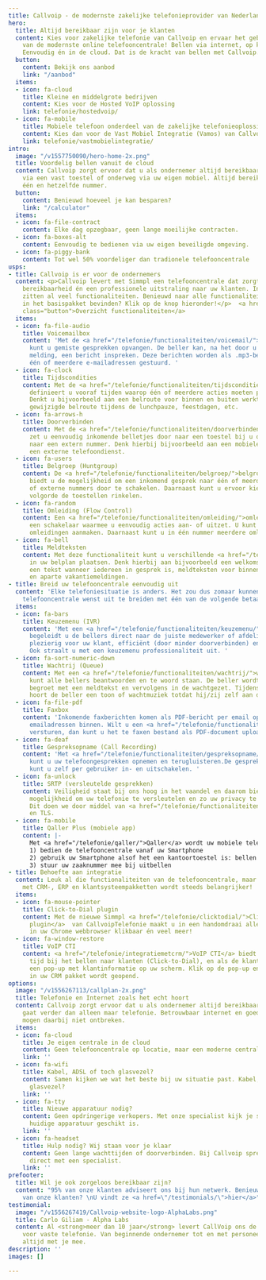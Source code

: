 ```yaml
---
title: Callvoip - de modernste zakelijke telefonieprovider van Nederland
hero:
  title: Altijd bereikbaar zijn voor je klanten
  content: Kies voor zakelijke telefonie van Callvoip en ervaar het gebruiksgemak
    van de modernste online telefooncentrale! Bellen via internet, op kantoor en onderweg.
    Eenvoudig én in de cloud. Dat is de kracht van bellen met Callvoip.
  button:
    content: Bekijk ons aanbod
    link: "/aanbod"
  items:
  - icon: fa-cloud
    title: Kleine en middelgrote bedrijven
    content: Kies voor de Hosted VoIP oplossing
    link: telefonie/hostedvoip/
  - icon: fa-mobile
    title: Mobiele telefoon onderdeel van de zakelijke telefonieoplossing?
    content: Kies dan voor de Vast Mobiel Integratie (Vamos) van Callvoip!
    link: telefonie/vastmobielintegratie/
intro:
  image: "/v1557750090/hero-home-2x.png"
  title: Voordelig bellen vanuit de cloud
  content: Callvoip zorgt ervoor dat u als ondernemer altijd bereikbaar bent. Op kantoor
    via een vast toestel of onderweg via uw eigen mobiel. Altijd bereikbaar zijn op
    één en hetzelfde nummer.
  button:
    content: Benieuwd hoeveel je kan besparen?
    link: "/calculator"
  items:
  - icon: fa-file-contract
    content: Elke dag opzegbaar, geen lange moeilijke contracten.
  - icon: fa-boxes-alt
    content: Eenvoudig te bedienen via uw eigen beveiligde omgeving.
  - icon: fa-piggy-bank
    content: Tot wel 50% voordeliger dan tradionele telefooncentrale
usps:
- title: Callvoip is er voor de ondernemers
  content: <p>Callvoip levert met Simmpl een telefooncentrale dat zorgt voor optimale
    bereikbaarheid én een professionele uitstraling naar uw klanten. In het basispakket
    zitten al veel functionaliteiten. Benieuwd naar alle functionaliteiten die zich
    in het basispakket bevinden? Klik op de knop hieronder!</p>  <a href="/telefonie/functionaliteiten/"
    class="button">Overzicht functionaliteiten</a>
  items:
  - icon: fa-file-audio
    title: Voicemailbox
    content: 'Met de <a href="/telefonie/functionaliteiten/voicemail/">voicemailbox</a>
      kunt u gemiste gesprekken opvangen. De beller kan, na het door u ingestelde
      melding, een bericht inspreken. Deze berichten worden als .mp3-bestand naar
      één of meerdere e-mailadressen gestuurd. '
  - icon: fa-clock
    title: Tijdscondities
    content: Met de <a href="/telefonie/functionaliteiten/tijdsconditie/">tijdsconditie-app</a>
      definieert u vooraf tijden waarop één of meerdere acties moeten plaatsvinden.
      Denkt u bijvoorbeeld aan een belroute voor binnen en buiten werktijd of een
      gewijzigde belroute tijdens de lunchpauze, feestdagen, etc.
  - icon: fa-arrows-h
    title: Doorverbinden
    content: Met de <a href="/telefonie/functionaliteiten/doorverbinden/">doorverbinden-app</a>
      zet u eenvoudig inkomende belletjes door naar een toestel bij u op kantoor of
      naar een extern nummer. Denk hierbij bijvoorbeeld aan een mobiele telefoon of
      een externe telefoondienst.
  - icon: fa-users
    title: Belgroep (Huntgroup)
    content: De <a href="/telefonie/functionaliteiten/belgroep/">belgroep-app</a>
      biedt u de mogelijkheid om een inkomend gesprek naar één of meerdere interne
      of externe nummers door te schakelen. Daarnaast kunt u ervoor kiezen in welke
      volgorde de toestellen rinkelen.
  - icon: fa-random
    title: Omleiding (Flow Control)
    content: Een <a href="/telefonie/functionaliteiten/omleiding/">omleiding</a> is
      een schakelaar waarmee u eenvoudig acties aan- of uitzet. U kunt voor elk nummer
      omleidingen aanmaken. Daarnaast kunt u in één nummer meerdere omleidingen plaatsen.
  - icon: fa-bell
    title: Meldteksten
    content: Met deze functionaliteit kunt u verschillende <a href="/telefonie/functionaliteiten/meldtekst/">meldtekst</a>
      in uw belplan plaatsen. Denk hierbij aan bijvoorbeeld een welkomst-meldtekst,
      een tekst wanneer iedereen in gesprek is, meldteksten voor binnen & buiten werktijd
      en aparte vakantiemeldingen.
- title: Breid uw telefooncentrale eenvoudig uit
  content: 'Elke telefoniesituatie is anders. Het zou dus zomaar kunnen dat u de basis
    telefooncentrale wenst uit te breiden met één van de volgende betaalde functionaliteiten:'
  items:
  - icon: fa-bars
    title: Keuzemenu (IVR)
    content: 'Met een <a href="/telefonie/functionaliteiten/keuzemenu/">keuzemenu</a>
      begeleidt u de bellers direct naar de juiste medewerker of afdeling. Professioneel,
      plezierig voor uw klant, efficiënt (door minder doorverbinden) en kortere gesprekken.
      Ook straalt u met een keuzemenu professionaliteit uit. '
  - icon: fa-sort-numeric-down
    title: Wachtrij (Queue)
    content: Met een <a href="/telefonie/functionaliteiten/wachtrij/">wachtrij</a>
      kunt alle bellers beantwoorden en te woord staan. De beller wordt bijvoorbeeld
      begroet met een meldtekst en vervolgens in de wachtgezet. Tijdens deze wachtperiode
      hoort de beller een toon of wachtmuziek totdat hij/zij zelf aan de beurt is.
  - icon: fa-file-pdf
    title: Faxbox
    content: 'Inkomende faxberichten komen als PDF-bericht per email op één of meer
      emailadressen binnen. Wilt u een <a href="/telefonie/functionaliteiten/fax/">fax</a>
      versturen, dan kunt u het te faxen bestand als PDF-document uploaden op de telefooncentrale. '
  - icon: fa-deaf
    title: Gespreksopname (Call Recording)
    content: 'Met <a href="/telefonie/functionaliteiten/gespreksopname/">gespreksopname</a>
      kunt u uw telefoongesprekken opnemen en terugluisteren.De gespreksopnamefunctie
      kunt u zelf per gebruiker in- en uitschakelen. '
  - icon: fa-unlock
    title: SRTP (versleutelde gesprekken)
    content: Veiligheid staat bij ons hoog in het vaandel en daarom bieden wij de
      mogelijkheid om uw telefonie te versleutelen en zo uw privacy te waarborgen.
      Dit doen we door middel van <a href="/telefonie/functionaliteiten/srtp/">SRTP</a>
      en TLS.
  - icon: fa-mobile
    title: Qaller Plus (mobiele app)
    content: |-
      Met <a href="/telefonie/qaller/">Qaller</a> wordt uw mobiele telefoon onderdeel van de online telefooncentrale:
      1) bedien de telefooncentrale vanaf uw Smartphone
      2) gebruik uw Smartphone alsof het een kantoortoestel is: bellen en gebeld worden.
      3) stuur uw zaaknummer mee bij uitbellen
- title: Behoefte aan integratie
  content: Leuk al die functionaliteiten van de telefooncentrale, maar integratie
    met CRM-, ERP en klantsysteempakketten wordt steeds belangrijker!
  items:
  - icon: fa-mouse-pointer
    title: Click-to-Dial plugin
    content: Met de nieuwe Simmpl <a href="/telefonie/clicktodial/">Click-to-Dial
      plugin</a>  van CallvoipTelefonie maakt u in een handomdraai alle telefoonnummers
      in uw Chrome webbrowser klikbaar én veel meer!
  - icon: fa-window-restore
    title: VoIP CTI
    content: <a href="/telefonie/integratiemetcrm/">VoIP CTI</a> biedt gemak en bespaart
      tijd bij het bellen naar klanten (Click-to-Dial), en als de klant u belt verschijnt
      een pop-up met klantinformatie op uw scherm. Klik op de pop-up en de klantenkaart
      in uw CRM pakket wordt geopend.
options:
  image: "/v1556267113/callplan-2x.png"
  title: Telefonie en Internet zoals het echt hoort
  content: Callvoip zorgt ervoor dat u als ondernemer altijd bereikbaar bent, dat
    gaat verder dan alleen maar telefonie. Betrouwbaar internet en goede apparatuur
    mogen daarbij niet ontbreken.
  items:
  - icon: fa-cloud
    title: Je eigen centrale in de cloud
    content: Geen telefooncentrale op locatie, maar een moderne centrale in de cloud.
    link: ''
  - icon: fa-wifi
    title: Kabel, ADSL of toch glasvezel?
    content: Samen kijken we wat het beste bij uw situatie past. Kabel, ADSL of toch
      glasvezel?
    link: ''
  - icon: fa-tty
    title: Nieuwe apparatuur nodig?
    content: Geen opdringerige verkopers. Met onze specialist kijk je samen of je
      huidige apparatuur geschikt is.
    link: ''
  - icon: fa-headset
    title: Hulp nodig? Wij staan voor je klaar
    content: Geen lange wachttijden of doorverbinden. Bij Callvoip spreek je altijd
      direct met een specialist.
    link: ''
prefooter:
  title: Wil je ook zorgeloos bereikbaar zijn?
  content: "95% van onze klanten adviseert ons bij hun netwerk. Benieuwd naar testimonials
    van onze klanten? \nU vindt ze <a href=\"/testimonials/\">hier</a>"
testimonial:
  image: "/v1556267419/Callvoip-website-logo-AlphaLabs.png"
  title: Carlo Giliam - Alpha Labs
  content: Al <strong>meer dan 10 jaar</strong> levert CallVoip ons de benodigde oplossingen
    voor vaste telefonie. Van beginnende ondernemer tot en met personeel; ze denken
    altijd met je mee.
description: ''
images: []

---
```

